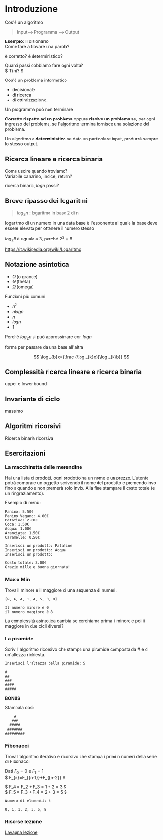 # Introduzione

Cos'è un algoritmo

> Input--> Programma --> Output

**Esempio**: Il dizionario  
Come fare a trovare una parola?

è corretto?
è deterministico?

Quanti passi dobbiamo fare ogni volta?  
$ T(n)? $

Cos'è un problema informatico
- decisionale
- di ricerca
- di ottimizzazione.

Un programma può non terminare

**Corretto rispetto ad un problema** oppure **risolve un problema** se, per ogni ingresso del problema, se l'algoritmo termina fornisce una soluzione del problema.

Un algoritmo è **deterministico** se dato un particolare input, produrrà sempre lo stesso output.

## Ricerca lineare e ricerca binaria

Come uscire quando troviamo?  
Variabile canarino, indice, return?  

ricerca binaria, $logn$ passi?  

## Breve ripasso dei logaritmi

> $log_2n$ : logaritmo in base 2 di n

logaritmo di un numero in una data base è l'esponente al quale la base deve essere elevata per ottenere il numero stesso

$log_2 8$ è uguale a 3, perché $2^3=8$

https://it.wikipedia.org/wiki/Logaritmo

## Notazione asintotica

- $O$ (o grande)
- $\Theta$ (theta)
- $\Omega$ (omega) 

Funzioni più comuni
- $n^2$
- $n logn$
- $n$
- $logn$
- $1$

Perchè $log_2n$ si può approssimare con $logn$

forma per passare da una base all'altra

$$ \log _{b}x={\frac  {\log _{k}x}{\log _{k}b}} $$

## Complessità ricerca lineare e ricerca binaria 
upper e lower bound

## Invariante di ciclo
massimo

## Algoritmi ricorsivi
Ricerca binaria ricorsiva

## **Esercitazioni**

### **La macchinetta delle merendine**

Hai una lista di prodotti, ogni prodotto ha un nome e un prezzo.
L'utente potrà comprare un oggetto scrivendo il nome del prodotto e premendo invo fino a quando e non premerà solo invio. Alla fine stampare il costo totale (e un ringraziamento).

Esempio di menù:
```
Panino: 5.50€
Panino Vegano: 4.00€
Patatine: 2.00€
Coca: 1.50€
Acqua: 1.00€
Aranciata: 1.50€
Caramelle: 0.50€

Inserisci un prodotto: Patatine
Inserisci un prodotto: Acqua
Inserisci un prodotto:

Costo totale: 3.00€
Grazie mille e buona giornata!
```

### **Max e Min**

Trova il minore e il maggiore di una sequenza di numeri.
```
[8, 6, 4, 1, 4, 5, 3, 0]

Il numero minore è 0
il numero maggiore è 8
```

La complessità asintotica cambia se cerchiamo prima il minore e poi il maggiore in due cicli diversi?

### **La piramide**
Scrivi l'algoritmo ricorsivo che stampa una piramide composta da # e di un'altezza richiesta.

```
Inserisci l'altezza della piramide: 5

#
##
###
####
#####
```
**BONUS**

Stampala così:
```
    #
   ###
  #####
 #######
#########
```


### **Fibonacci**
Trova l'algoritmo iterativo e ricorsivo che stampa i primi n numeri della serie di Fibonacci

Dati $F_{0} = 0$ e $F_{1} = 1$  
$ F_{n}=F_{{n-1}}+F_{{n-2}} $

$ F_4 = F_2 + F_3 = 1 + 2 = 3 $  
$ F_5 = F_3 + F_4 = 2 + 3 = 5 $

```
Numero di elementi: 6
 
0, 1, 1, 2, 3, 5, 8
```

### Risorse lezione

[Lavagna lezione](https://www.figma.com/file/0mK5vTojSV5RigY8pYAYkF/Ricerca?node-id=0%3A1&t=ZNp1LKRHKv8buiDF-1)